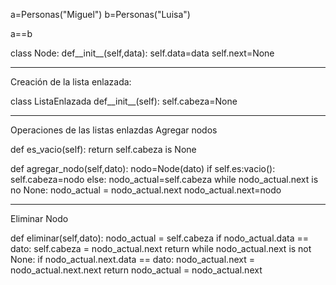 a=Personas("Miguel")
b=Personas("Luisa")

a==b

class Node:
    def__init__(self,data):
        self.data=data
        self.next=None
______________________________________________________________________________________________________________________________________
Creación de la lista enlazada:

class ListaEnlazada
    def__init__(self):
        self.cabeza=None
______________________________________________________________________________________________________________________________________
Operaciones de las listas enlazdas
Agregar nodos

def es_vacio(self):
    return self.cabeza is None

def agregar_nodo(self,dato):
    nodo=Node(dato)
    if self.es:vacio():
        self.cabeza=nodo
    else:
        nodo_actual=self.cabeza
        while nodo_actual.next is no None:
            nodo_actual = nodo_actual.next
        nodo_actual.next=nodo

_______________________________________________________________________________________________________________________________________

Eliminar Nodo

def eliminar(self,dato):
    nodo_actual = self.cabeza
    if nodo_actual.data == dato:
        self.cabeza = nodo_actual.next
        return 
    while nodo_actual.next is not None:
        if nodo_actual.next.data == dato:
            nodo_actual.next = nodo_actual.next.next
            return
        nodo_actual = nodo_actual.next